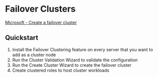 # Failover Clusters
[Microsoft - Create a failover cluster](https://learn.microsoft.com/en-us/windows-server/failover-clustering/create-failover-cluster)
## Quickstart
1. Install the Failover Clustering feature on every server that you want to add as a cluster node
1. Run the Cluster Validation Wizard to validate the configuration
1. Run the Create Cluster Wizard to create the failover cluster
1. Create clustered roles to host cluster workloads

